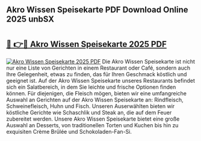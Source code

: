 ## Akro Wissen Speisekarte PDF Download Online 2025 unbSX

# <h2><a href="http://gc77fx.nevu.top/?p=Akro+Wissen+Speisekarte">🔗 👉🔴 Akro Wissen Speisekarte 2025 PDF</a></h2>

[![Akro Wissen Speisekarte 2025 PDF](https://i.imgur.com/dBaPXMq.png)](http://gc77fx.nevu.top/?p=Akro+Wissen+Speisekarte)
Die Akro Wissen Speisekarte ist nicht nur eine Liste von Gerichten in einem Restaurant oder Café, sondern auch Ihre Gelegenheit, etwas zu finden, das für Ihren Geschmack köstlich und geeignet ist. Auf der Akro Wissen Speisekarte unseres Restaurants befindet sich ein Salatbereich, in dem Sie leichte und frische Optionen finden können. Für diejenigen, die Fleisch mögen, bieten wir eine umfangreiche Auswahl an Gerichten auf der Akro Wissen Speisekarte an: Rindfleisch, Schweinefleisch, Huhn und Fisch. Unseren Auserwählten bieten wir köstliche Gerichte wie Schaschlik und Steak an, die auf dem Feuer zubereitet werden. Unsere Akro Wissen Speisekarte bietet eine große Auswahl an Desserts, von traditionellen Torten und Kuchen bis hin zu exquisiten Crème Brûlée und Schokoladen-Fan-Si.
